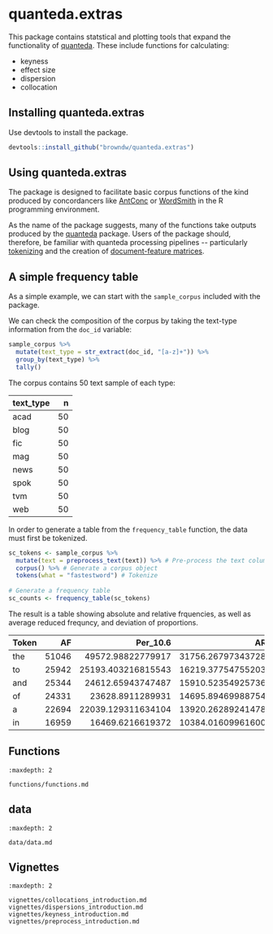 # quanteda.extras

This package contains statstical and plotting tools that expand the functionality of [quanteda](http://quanteda.io/). These include functions for calculating:

* keyness
* effect size
* dispersion
* collocation


## Installing quanteda.extras

Use devtools to install the package.

```r
devtools::install_github("browndw/quanteda.extras")
```

## Using quanteda.extras

The package is designed to facilitate basic corpus functions of the kind produced by concordancers like [AntConc](https://www.laurenceanthony.net/software/antconc/) or [WordSmith](https://lexically.net/wordsmith/) in the R programming environment.

As the name of the package suggests, many of the functions take outputs produced by the [quanteda](https://quanteda.io/) package. Users of the package should, therefore, be familiar with quanteda processing pipelines -- particularly [tokenizing](https://quanteda.io/reference/tokens.html) and the creation of [document-feature matrices](https://quanteda.io/reference/dfm.html).

## A simple frequency table

As a simple example, we can start with the `sample_corpus` included with the package.

We can check the composition of the corpus by taking the text-type information from the `doc_id` variable:

``` r
sample_corpus %>%
  mutate(text_type = str_extract(doc_id, "[a-z]+")) %>%
  group_by(text_type) %>%
  tally()
```

The corpus contains 50 text sample of each type:


| text_type |  n |
|-----------|---:|
| acad      | 50 |
| blog      | 50 |
| fic       | 50 |
| mag       | 50 |
| news      | 50 |
| spok      | 50 |
| tvm       | 50 |
| web       | 50 |

In order to generate a table from the `frequency_table` function, the data must first be tokenized.

``` r
sc_tokens <- sample_corpus %>%
  mutate(text = preprocess_text(text)) %>% # Pre-process the text column
  corpus() %>% # Generate a corpus object
  tokens(what = "fastestword") # Tokenize
  
# Generate a frequency table
sc_counts <- frequency_table(sc_tokens)

```
The result is a table showing absolute and relative frquencies, as well as average reduced frequncy, and deviation of proportions. 

| Token | AF    | Per\_10.6           | ARF                | DP                  |
|-------|------:|-------------------:|-------------------:|--------------------:|
| the   | 51046 | 49572.98822779917  | 31756.267973437283 | 0.14353581079341268 |
| to    | 25942 | 25193.403216815543 | 16219.377547552038 | 0.09146807813084532 |
| and   | 25344 | 24612.65943747487  | 15910.523549257367 | 0.12570387667514152 |
| of    | 24331 | 23628.8911289931   | 14695.894699887542 | 0.17752068678885638 |
| a     | 22694 | 22039.129311634104 | 13920.262892414788 | 0.1098711133049567  |
| in    | 16959 | 16469.6216619372   | 10384.016099616008 | 0.14662171556500003 |

## Functions

```{toctree}
:maxdepth: 2

functions/functions.md
```

## data

```{toctree}
:maxdepth: 2

data/data.md
```


## Vignettes

```{toctree}
:maxdepth: 2

vignettes/collocations_introduction.md
vignettes/dispersions_introduction.md
vignettes/keyness_introduction.md
vignettes/preprocess_introduction.md
```
